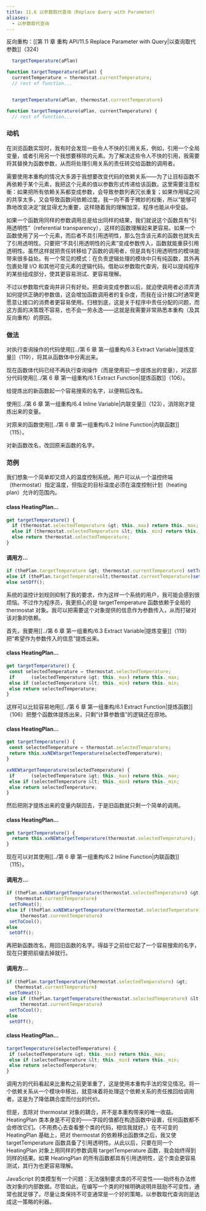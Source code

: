 ```yaml
---
title: 11.6 以参数取代查询（Replace Query with Parameter）
aliases:
  - 以参数取代查询
---
```


反向重构：[[第 11 章 重构 API/11.5 Replace Parameter with Query|以查询取代参数]]（324）

```js
  targetTemperature(aPlan)

function targetTemperature(aPlan) {
  currentTemperature = thermostat.currentTemperature;
  // rest of function...


  targetTemperature(aPlan, thermostat.currentTemperature)

function targetTemperature(aPlan, currentTemperature) {
  // rest of function...
```

### 动机

在浏览函数实现时，我有时会发现一些令人不快的引用关系，例如，引用一个全局变量，或者引用另一个我想要移除的元素。为了解决这些令人不快的引用，我需要将其替换为函数参数，从而将处理引用关系的责任转交给函数的调用者。

需要使用本重构的情况大多源于我想要改变代码的依赖关系——为了让目标函数不再依赖于某个元素，我把这个元素的值以参数形式传递给该函数。这里需要注意权衡：如果把所有依赖关系都变成参数，会导致参数列表冗长重复；如果作用域之间的共享太多，又会导致函数间依赖过度。我一向不善于微妙的权衡，所以“能够可靠地改变决定”就显得尤为重要，这样随着我的理解加深，程序也能从中受益。

如果一个函数用同样的参数调用总是给出同样的结果，我们就说这个函数具有“引用透明性”（referential transparency），这样的函数理解起来更容易。如果一个函数使用了另一个元素，而后者不具引用透明性，那么包含该元素的函数也就失去了引用透明性。只要把“不具引用透明性的元素”变成参数传入，函数就能重获引用透明性。虽然这样就把责任转移给了函数的调用者，但是具有引用透明性的模块能带来很多益处。有一个常见的模式：在负责逻辑处理的模块中只有纯函数，其外再包裹处理 I/O 和其他可变元素的逻辑代码。借助以参数取代查询，我可以提纯程序的某些组成部分，使其更容易测试、更容易理解。

不过以参数取代查询并非只有好处。把查询变成参数以后，就迫使调用者必须弄清如何提供正确的参数值，这会增加函数调用者的复杂度，而我在设计接口时通常更愿意让接口的消费者更容易使用。归根到底，这是关于程序中责任分配的问题，而这方面的决策既不容易，也不会一劳永逸——这就是我需要非常熟悉本重构（及其反向重构）的原因。

### 做法

对执行查询操作的代码使用[[../第 6 章 第一组重构/6.3 Extract Variable|提炼变量]]（119），将其从函数体中分离出来。

现在函数体代码已经不再执行查询操作（而是使用前一步提炼出的变量），对这部分代码使用[[../第 6 章 第一组重构/6.1 Extract Function|提炼函数]]（106）。

给提炼出的新函数起一个容易搜索的名字，以便稍后改名。

使用[[../第 6 章 第一组重构/6.4 Inline Variable|内联变量]]（123），消除刚才提炼出来的变量。

对原来的函数使用[[../第 6 章 第一组重构/6.2 Inline Function|内联函数]]（115）。

对新函数改名，改回原来函数的名字。

### 范例

我们想象一个简单却又烦人的温度控制系统。用户可以从一个温控终端（thermostat）指定温度，但指定的目标温度必须在温度控制计划（heating plan）允许的范围内。

#### class HeatingPlan...

```js
get targetTemperature() {
  if (thermostat.selectedTemperature &gt; this._max) return this._max;
  else if (thermostat.selectedTemperature &lt; this._min) return this._min;
  else return thermostat.selectedTemperature;
}
```

#### 调用方...

```js
if (thePlan.targetTemperature &gt; thermostat.currentTemperature) setToHeat();
else if (thePlan.targetTemperature&lt;thermostat.currentTemperature)setToCool();
else setOff();
```

系统的温控计划规则抑制了我的要求，作为这样一个系统的用户，我可能会感到很烦恼。不过作为程序员，我更担心的是 targetTemperature 函数依赖于全局的 thermostat 对象。我可以把需要这个对象提供的信息作为参数传入，从而打破对该对象的依赖。

首先，我要用[[../第 6 章 第一组重构/6.3 Extract Variable|提炼变量]]（119）把“希望作为参数传入的信息”提炼出来。

#### class HeatingPlan...

```js
get targetTemperature() {
 const selectedTemperature = thermostat.selectedTemperature;
 if      (selectedTemperature &gt; this._max) return this._max;
 else if (selectedTemperature &lt; this._min) return this._min;
 else return selectedTemperature;
}
```

这样可以比较容易地用[[../第 6 章 第一组重构/6.1 Extract Function|提炼函数]]（106）把整个函数体提炼出来，只剩“计算参数值”的逻辑还在原地。

#### class HeatingPlan...

```js
get targetTemperature() {
 const selectedTemperature = thermostat.selectedTemperature;
 return this.xxNEWtargetTemperature(selectedTemperature);
}

xxNEWtargetTemperature(selectedTemperature) {
 if      (selectedTemperature &gt; this._max) return this._max;
 else if (selectedTemperature &lt; this._min) return this._min;
 else return selectedTemperature;
}
```

然后把刚才提炼出来的变量内联回去，于是旧函数就只剩一个简单的调用。

#### class HeatingPlan...

```js
get targetTemperature() {
  return this.xxNEWtargetTemperature(thermostat.selectedTemperature);
}
```

现在可以对其使用[[../第 6 章 第一组重构/6.2 Inline Function|内联函数]]（115）。

#### 调用方...

```js
if (thePlan.xxNEWtargetTemperature(thermostat.selectedTemperature) &gt;
   thermostat.currentTemperature)
 setToHeat();
else if (thePlan.xxNEWtargetTemperature(thermostat.selectedTemperature) &lt;
     thermostat.currentTemperature)
 setToCool();
else
 setOff();
```

再把新函数改名，用回旧函数的名字。得益于之前给它起了一个容易搜索的名字，现在只要把前缀去掉就行。

#### 调用方...

```js
if (thePlan.targetTemperature(thermostat.selectedTemperature) &gt;
   thermostat.currentTemperature)
 setToHeat();
else if (thePlan.targetTemperature(thermostat.selectedTemperature) &lt;
     thermostat.currentTemperature)
 setToCool();
else
 setOff();
```

#### class HeatingPlan...

```js
targetTemperature(selectedTemperature) {
 if (selectedTemperature &gt; this._max) return this._max;
 else if (selectedTemperature &lt; this._min) return this._min;
 else return selectedTemperature;
}
```

调用方的代码看起来比重构之前更笨重了，这是使用本重构手法的常见情况。将一个依赖关系从一个模块中移出，就意味着将处理这个依赖关系的责任推回给调用者。这是为了降低耦合度而付出的代价。

但是，去除对 thermostat 对象的耦合，并不是本重构带来的唯一收益。HeatingPlan 类本身是不可变的——字段的值都在构造函数中设置，任何函数都不会修改它们。（不用费心去查看整个类的代码，相信我就好。）在不可变的 HeatingPlan 基础上，把对 thermostat 的依赖移出函数体之后，我又使 targetTemperature 函数具备了引用透明性。从此以后，只要在同一个 HeatingPlan 对象上用同样的参数调用 targetTemperature 函数，我会始终得到同样的结果。如果 HeatingPlan 的所有函数都具有引用透明性，这个类会更容易测试，其行为也更容易理解。

JavaScript 的类模型有一个问题：无法强制要求类的不可变性——始终有办法修改对象的内部数据。尽管如此，在编写一个类的时候明确说明并鼓励不可变性，通常也就足够了。尽量让类保持不可变通常是一个好的策略，以参数取代查询则是达成这一策略的利器。